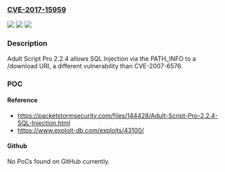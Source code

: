 ### [CVE-2017-15959](https://cve.mitre.org/cgi-bin/cvename.cgi?name=CVE-2017-15959)
![](https://img.shields.io/static/v1?label=Product&message=n%2Fa&color=blue)
![](https://img.shields.io/static/v1?label=Version&message=n%2Fa&color=blue)
![](https://img.shields.io/static/v1?label=Vulnerability&message=n%2Fa&color=brighgreen)

### Description

Adult Script Pro 2.2.4 allows SQL Injection via the PATH_INFO to a /download URI, a different vulnerability than CVE-2007-6576.

### POC

#### Reference
- https://packetstormsecurity.com/files/144428/Adult-Script-Pro-2.2.4-SQL-Injection.html
- https://www.exploit-db.com/exploits/43100/

#### Github
No PoCs found on GitHub currently.

